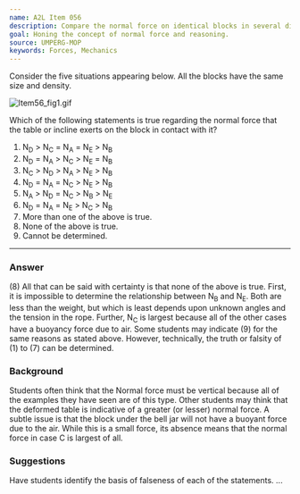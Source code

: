 ```yaml
---
name: A2L Item 056
description: Compare the normal force on identical blocks in several different situations.
goal: Honing the concept of normal force and reasoning.
source: UMPERG-MOP
keywords: Forces, Mechanics
---
```


Consider the five situations appearing below.  All the blocks have the
same size and density.

![Item56_fig1.gif](../images/Item56_fig1.gif)

Which of the following statements is true regarding the normal force
that the table or incline exerts on the block in contact with it?

1. N<sub>D</sub> > N<sub>C</sub> = N<sub>A</sub> = N<sub>E</sub> > N<sub>B</sub>
2. N<sub>D</sub> = N<sub>A</sub> > N<sub>C</sub> > N<sub>E</sub> = N<sub>B</sub>
3. N<sub>C</sub> > N<sub>D</sub> > N<sub>A</sub> > N<sub>E</sub> > N<sub>B</sub>
4. N<sub>D</sub> = N<sub>A</sub> = N<sub>C</sub> > N<sub>E</sub> > N<sub>B</sub>
5. N<sub>A</sub> > N<sub>D</sub> = N<sub>C</sub> > N<sub>B</sub> > N<sub>E</sub>
6. N<sub>D</sub> = N<sub>A</sub> = N<sub>E</sub> > N<sub>C</sub> > N<sub>B</sub>
7. More than one of the above is true.
8. None of the above is true.
9. Cannot be determined.

<hr/>

### Answer

(8) All that can be said with certainty is that none of the above is
true.  First, it is impossible to determine the relationship between
N<sub>B</sub> and N<sub>E</sub>.  Both are less than the weight, but
which is least depends upon unknown angles and the tension in the rope. 
Further, N<sub>C</sub> is largest because all of the other cases have a
buoyancy force due to air.  Some students may indicate (9) for the same
reasons as stated above.  However, technically, the truth or falsity of
(1) to (7) can be determined.

### Background

Students often think that the Normal force must be vertical because all
of the examples they have seen are of this type.  Other students may
think that the deformed table is indicative of a greater (or lesser)
normal force.  A subtle issue is that the block under the bell jar will
not have a buoyant force due to the air.  While this is a small force,
its absence means that the normal force in case C is largest of all.

### Suggestions

Have students identify the basis of falseness of each of the statements.
...
